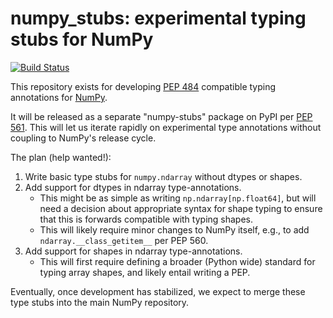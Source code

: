 # numpy_stubs: experimental typing stubs for NumPy

[![Build Status](https://travis-ci.org/numpy/numpy_stubs.svg?branch=master)](https://travis-ci.org/numpy/numpy_stubs)

This repository exists for developing [PEP 484](https://www.python.org/dev/peps/pep-0484/)
compatible typing annotations for [NumPy](https://github.com/numpy/numpy).

It will be released as a separate "numpy-stubs" package on PyPI per [PEP
561](https://www.python.org/dev/peps/pep-0561/). This will let us iterate
rapidly on experimental type annotations without coupling to NumPy's release
cycle.

The plan (help wanted!):

1. Write basic type stubs for `numpy.ndarray` without dtypes or shapes.
2. Add support for dtypes in ndarray type-annotations.
   - This might be as simple as writing `np.ndarray[np.float64]`, but will need a
     decision about appropriate syntax for shape typing to ensure that this is
     forwards compatible with typing shapes.
   - This will likely require minor changes to NumPy itself, e.g., to add
     `ndarray.__class_getitem__` per PEP 560.
3. Add support for shapes in ndarray type-annotations.
   - This will first require defining a broader (Python wide) standard for
     typing array shapes, and likely entail writing a PEP.

Eventually, once development has stabilized, we expect to merge these type stubs
into the main NumPy repository.
